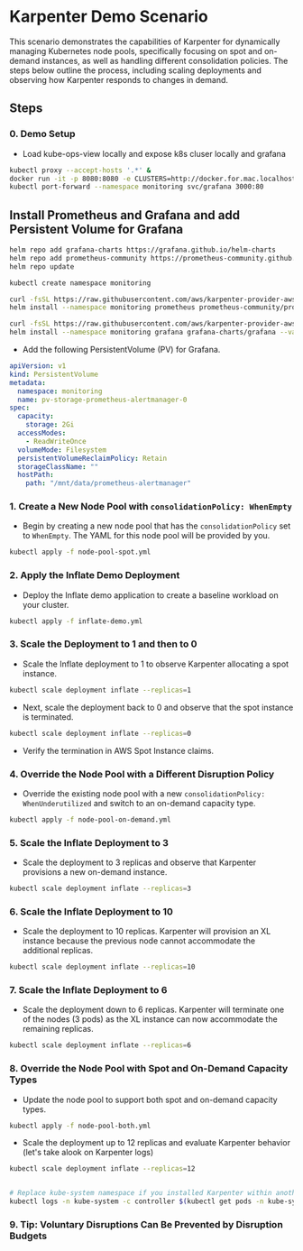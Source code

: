 
# Karpenter Demo Scenario

This scenario demonstrates the capabilities of Karpenter for dynamically managing Kubernetes node pools, specifically focusing on spot and on-demand instances, as well as handling different consolidation policies. The steps below outline the process, including scaling deployments and observing how Karpenter responds to changes in demand.

## Steps

### 0. Demo Setup

- Load kube-ops-view locally and expose k8s cluser locally and grafana

```bash
kubectl proxy --accept-hosts '.*' &
docker run -it -p 8080:8080 -e CLUSTERS=http://docker.for.mac.localhost:8001 hjacobs/kube-ops-view &
kubectl port-forward --namespace monitoring svc/grafana 3000:80
```

## Install Prometheus and Grafana and add Persistent Volume for Grafana

```bash
helm repo add grafana-charts https://grafana.github.io/helm-charts
helm repo add prometheus-community https://prometheus-community.github.io/helm-charts
helm repo update

kubectl create namespace monitoring

curl -fsSL https://raw.githubusercontent.com/aws/karpenter-provider-aws/v"${KARPENTER_VERSION}"/website/content/en/preview/getting-started/getting-started-with-karpenter/prometheus-values.yaml | envsubst | tee prometheus-values.yaml
helm install --namespace monitoring prometheus prometheus-community/prometheus --values prometheus-values.yaml

curl -fsSL https://raw.githubusercontent.com/aws/karpenter-provider-aws/v"${KARPENTER_VERSION}"/website/content/en/preview/getting-started/getting-started-with-karpenter/grafana-values.yaml | tee grafana-values.yaml
helm install --namespace monitoring grafana grafana-charts/grafana --values grafana-values.yaml
```

- Add the following PersistentVolume (PV) for Grafana.

```yaml
apiVersion: v1
kind: PersistentVolume
metadata:
  namespace: monitoring
  name: pv-storage-prometheus-alertmanager-0
spec:
  capacity:
    storage: 2Gi
  accessModes:
    - ReadWriteOnce
  volumeMode: Filesystem
  persistentVolumeReclaimPolicy: Retain
  storageClassName: ""
  hostPath:
    path: "/mnt/data/prometheus-alertmanager"
```


### 1. Create a New Node Pool with `consolidationPolicy: WhenEmpty`

- Begin by creating a new node pool that has the `consolidationPolicy` set to `WhenEmpty`. The YAML for this node pool will be provided by you.

```bash
kubectl apply -f node-pool-spot.yml
```


### 2. Apply the Inflate Demo Deployment

- Deploy the Inflate demo application to create a baseline workload on your cluster.

```bash
kubectl apply -f inflate-demo.yml
```

### 3. Scale the Deployment to 1 and then to 0

- Scale the Inflate deployment to 1 to observe Karpenter allocating a spot instance.
  
```bash
kubectl scale deployment inflate --replicas=1
```

- Next, scale the deployment back to 0 and observe that the spot instance is terminated.

```bash
kubectl scale deployment inflate --replicas=0
```

- Verify the termination in AWS Spot Instance claims.

### 4. Override the Node Pool with a Different Disruption Policy

- Override the existing node pool with a new `consolidationPolicy: WhenUnderutilized` and switch to an on-demand capacity type.

```bash
kubectl apply -f node-pool-on-demand.yml
```

### 5. Scale the Inflate Deployment to 3

- Scale the deployment to 3 replicas and observe that Karpenter provisions a new on-demand instance.

```bash
kubectl scale deployment inflate --replicas=3
```

### 6. Scale the Inflate Deployment to 10

- Scale the deployment to 10 replicas. Karpenter will provision an XL instance because the previous node cannot accommodate the additional replicas.

```bash
kubectl scale deployment inflate --replicas=10
```

### 7. Scale the Inflate Deployment to 6

- Scale the deployment down to 6 replicas. Karpenter will terminate one of the nodes (3 pods) as the XL instance can now accommodate the remaining replicas.

```bash
kubectl scale deployment inflate --replicas=6
```

### 8. Override the Node Pool with Spot and On-Demand Capacity Types

- Update the node pool to support both spot and on-demand capacity types.

```bash
kubectl apply -f node-pool-both.yml
```

- Scale the deployment up to 12 replicas and evaluate Karpenter behavior (let's take alook on Karpenter logs)

```bash
kubectl scale deployment inflate --replicas=12
```

```bash

# Replace kube-system namespace if you installed Karpenter within another namespace 
kubectl logs -n kube-system -c controller $(kubectl get pods -n kube-system -o name | grep karpenter | head -n 1) | less

```

### 9. Tip: Voluntary Disruptions Can Be Prevented by Disruption Budgets

